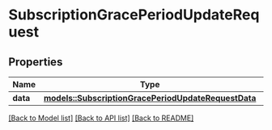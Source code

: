# SubscriptionGracePeriodUpdateRequest

## Properties

Name | Type | Description | Notes
------------ | ------------- | ------------- | -------------
**data** | [**models::SubscriptionGracePeriodUpdateRequestData**](SubscriptionGracePeriodUpdateRequest_data.md) |  | 

[[Back to Model list]](../README.md#documentation-for-models) [[Back to API list]](../README.md#documentation-for-api-endpoints) [[Back to README]](../README.md)


